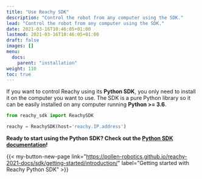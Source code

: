 ```yaml
---
title: "Use Reachy SDK"
description: "Control the robot from any computer using the SDK."
lead: "Control the robot from any computer using the SDK."
date: 2021-03-16T10:46:05+01:00
lastmod: 2021-03-16T10:46:05+01:00
draft: false
images: []
menu:
  docs:
    parent: "installation"
weight: 110
toc: true
---
```


If you want to control Reachy using its **Python SDK**, you only need to install it on the computer you want to use. The SDK is a pure Python library so it can be easily installed on any computer running **Python >= 3.6**.

```python
from reachy_sdk import ReachySDK

reachy = ReachySDK(host='reachy.IP.address')
```

**Ready to start using the Python SDK? Check out the [Python SDK documentation](https://pollen-robotics.github.io/reachy-2021-docs/sdk/getting-started/introduction/)!**  

{{< my-button-new-page link="https://pollen-robotics.github.io/reachy-2021-docs/sdk/getting-started/introduction/" label="Getting started with Reachy Python SDK" >}}

